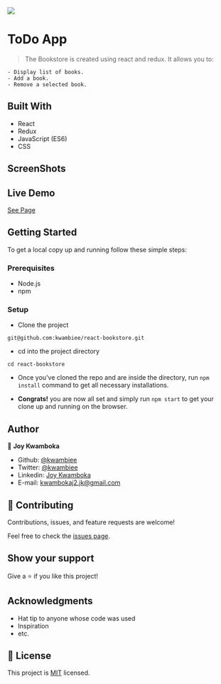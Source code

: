 ![](https://img.shields.io/badge/Microverse-blueviolet)

# ToDo App

> The Bookstore is created using react and redux. It allows you to:

    - Display list of books.
    - Add a book.
    - Remove a selected book.

## Built With

- React
- Redux
- JavaScript (ES6)
- CSS

## ScreenShots

[](/public/assets/screenshot.png)

## Live Demo

[See Page](https://malkia-bookstore.netlify.app/)

## Getting Started

To get a local copy up and running follow these simple steps:

### Prerequisites

- Node.js
- npm

### Setup

- Clone the project

```terminal
git@github.com:kwambiee/react-bookstore.git
```

- cd into the project directory

```terminal
cd react-bookstore
```

- Once you've cloned the repo and are inside the directory, run `npm install` command to get all necessary installations.

- **Congrats!** you are now all set and simply run `npm start` to get your clone up and running on the browser.

## Author

👤 **Joy Kwamboka**

- Github: [@kwambiee](https://github.com/kwambiee)
- Twitter: [@kwambiee](https://twitter.com/kwambiee)
- Linkedin: [Joy Kwamboka](https://www.linkedin.com/in/joy-kwamboka)
- E-mail: kwambokaj2.jk@gmail.com

## 🤝 Contributing

Contributions, issues, and feature requests are welcome!

Feel free to check the [issues page](../../issues/).

## Show your support

Give a ⭐️ if you like this project!

## Acknowledgments

- Hat tip to anyone whose code was used
- Inspiration
- etc.

## 📝 License

This project is [MIT](./MIT.md) licensed.
